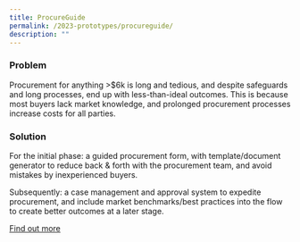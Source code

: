 ```yaml
---
title: ProcureGuide
permalink: /2023-prototypes/procureguide/
description: ""
---
```


### Problem
Procurement for anything >$6k is long and tedious, and despite safeguards and long processes, end up with less-than-ideal outcomes. This is because most buyers lack market knowledge, and prolonged procurement processes increase costs for all parties.

### Solution
For the initial phase: a guided procurement form, with template/document generator to reduce back & forth with the procurement team, and avoid mistakes by inexperienced buyers.  
  
Subsequently: a case management and approval system to expedite procurement, and include market benchmarks/best practices into the flow to create better outcomes at a later stage.

[Find out more](https://docs.google.com/presentation/d/12nEin-a91thbRP9ULJzHoQ8XY2RdV8PNserPxn6y1dk/edit?usp=sharing)